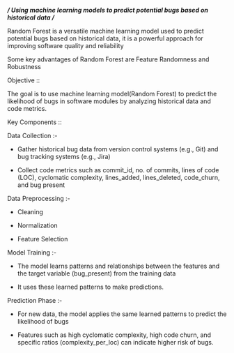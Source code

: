 ***/ Using machine learning models to predict potential bugs based on historical data /***

Random Forest is a versatile machine learning model used to predict potential bugs based on historical data, it is a powerful approach for improving software quality and reliability 

Some key advantages of Random Forest are Feature Randomness and Robustness 

Objective :: 

The goal is to use machine learning model(Random Forest) to predict the likelihood of bugs in software modules by analyzing historical data and code metrics.  

Key Components :: 

Data Collection :- 

 * Gather historical bug data from version control systems (e.g., Git) and bug tracking systems (e.g., Jira)

 * Collect code metrics such as commit_id, no. of commits, lines of code (LOC), cyclomatic complexity, lines_added, lines_deleted, code_churn, and bug present  

Data Preprocessing :-  

 * Cleaning 

 * Normalization 

 * Feature Selection 

 

Model Training :- 

 

 * The model learns patterns and relationships between the features and the target variable (bug_present) from the training data 

 * It uses these learned patterns to make predictions. 

Prediction Phase :-  

 * For new data, the model applies the same learned patterns to predict the likelihood of bugs 

 * Features such as high cyclomatic complexity, high code churn, and specific ratios (complexity_per_loc) can indicate higher risk of bugs. 

